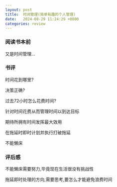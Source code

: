 ```yaml
---
layout: post
title:  时间管理(简单有趣的个人管理)
date:   2024-08-29 11:24:29 +0800
categories: review
---
```


### 阅读书本前

又是时间管理...

### 书评

时间花到哪里?

决策正确?

过去72小时怎么花费时间?

针对时间花费从而管理时间以到达目标

期待所拥有时间发挥最大效用

在拖延时即时计划并执行打破拖延

不能懒床

### 评后感

不能懒床需要努力,毕竟现在生活很没有挑战性

拖延即时处理的方向,需要思考,要怎么才能避免浪费时间
